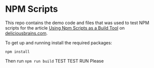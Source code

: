 # NPM Scripts

This repo contains the demo code and files that was used to test NPM scripts for the article [Using Npm Scripts as a Build Tool](https://deliciousbrains.com/npm-build-script/) on [deliciousbrains.com](https://deliciousbrains.com).

To get up and running install the required packages:

```
npm install
```

Then run `npm run build`
TEST
TEST
RUN Please
